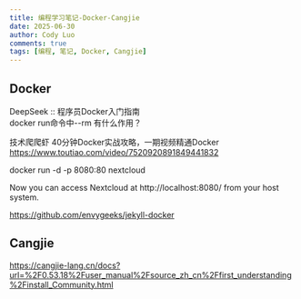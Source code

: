 ```yaml
---
title: 编程学习笔记-Docker-Cangjie
date: 2025-06-30
author: Cody Luo
comments: true
tags: [编程, 笔记, Docker, Cangjie]
---
```


## Docker
DeepSeek :: 
程序员Docker入门指南  
docker run命令中--rm 有什么作用？ 

技术爬爬虾 40分钟Docker实战攻略，一期视频精通Docker
https://www.toutiao.com/video/7520920891849441832

docker run -d -p 8080:80 nextcloud

Now you can access Nextcloud at http://localhost:8080/⁠ from your host system.

https://github.com/envygeeks/jekyll-docker

## Cangjie
https://cangjie-lang.cn/docs?url=%2F0.53.18%2Fuser_manual%2Fsource_zh_cn%2Ffirst_understanding%2Finstall_Community.html